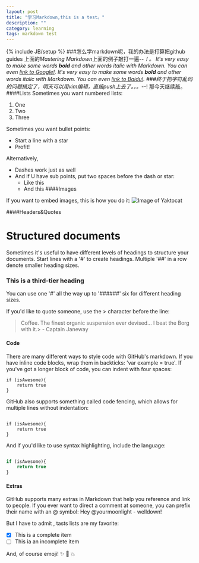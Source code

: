 ```yaml
---
layout: post
title: "学习Markdown,this is a test。"
description: ""
category: learning
tags: markdown test
---
```

{% include JB/setup %}
###怎么学markdown呢，我的办法是打算把github guides 上面的*Mastering Markdown*上面的例子敲打一遍-_-！。
It's very easy to make some words **bold** and other words *italic* with Markdown. You can even [link to Google!](http://google.com).
It's very easy to make some words **bold** and other words *italic* with Markdown. You can even [link to Baidu!](http://www.baidu.com).
###终于把字符乱码的问题搞定了，明天可以用vim编辑，直接push上去了。。。-_-!
那今天继续敲。
####Lists
Sometimes you want numbered lists:
1. One
2. Two
3. Three

Sometimes you want bullet points:
* Start a line with a star
* Profit!

Alternatively,

- Dashes work just as well
- And if U have sub points, put two spaces before the dash or star:
  - Like this
  - And this
####Images

If you want to embed images, this is how you do it:
![Image of Yaktocat](http://octodex.github.com/images/yaktocat.png)

####Headers&Quotes

# Structured documents

Sometimes it's useful to have different levels of headings to  structure your
documents. Start lines with a '#' to create headings. Multiple '##' in a row 
denote smaller heading sizes.

### This is a third-tier heading

You can use one '#' all the way up to '######' six for different heading sizes.

If you'd like to quote someone, use the > character before the line:

> Coffee. The finest organic suspension ever devised... I beat the Borg with it.> - Captain Janeway

#### Code 

There are many different ways to style code with GitHub's markdown. If you
have inline code blocks, wrap them in backticks: 'var example = true'. If
you've got a longer block of code, you can indent with four spaces:

    
    if (isAwesome){
        return true
    }

GitHub also supports something called code fencing, which allows for multiple
lines without indentation:

```

if (isAwesome){
    return true
}

```

And if you'd like to use syntax highlighting, include the language:

```javascript

if (isAwesome){
    return true
}

```

#### Extras

GitHub supports many extras in Markdown that help you reference and 
link to people. If you ever want to direct a comment at someone, you
can prefix their name with an @ symbol: Hey @yourmoonlight - welldown!

But I have to admit , tasts lists are my favorite:

- [x] This is a complete item
- [ ] This ia an incomplete item

And, of course emoji! :sparkles: :camel: :boom:

